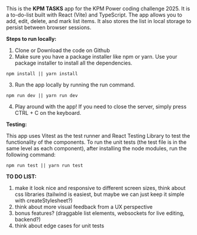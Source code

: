 This is the **KPM TASKS** app for the KPM Power coding challenge 2025. It is a to-do-list built with React (Vite) and TypeScript. The app allows you to add, edit, delete, and mark list items. It also stores the list in local storage to persist between browser sessions.

**Steps to run locally:**
1. Clone or Download the code on Github
2. Make sure you have a package installer like npm or yarn. Use your package installer to install all the dependencies.
```
npm install || yarn install
```
3. Run the app locally by running the run command.
```
npm run dev || yarn run dev
```
4. Play around with the app! If you need to close the server, simply press CTRL + C on the keyboard.

**Testing:**

This app uses Vitest as the test runner and React Testing Library to test the functionality of the components.
To run the unit tests (the test file is in the same level as each component), after installing the node modules, run the following command:
```
npm run test || yarn run test
```


**TO DO LIST:**
1. make it look nice and responsive to different screen sizes, think about css libraries (tailwind is easiest, but maybe we can just keep it simple with createStylesheet?)
2. think about more visual feedback from a UX perspective 
3. bonus features? (draggable list elements, websockets for live editing, backend?)
4. think about edge cases for unit tests